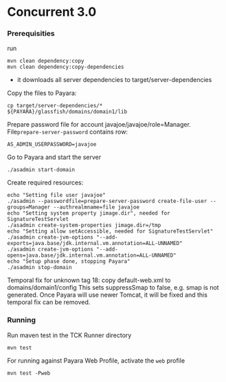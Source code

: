 # Concurrent 3.0

### Prerequisities

run

    mvn clean dependency:copy
    mvn clean dependency:copy-dependencies

* it downloads all server dependencies to target/server-dependencies

Copy the files to Payara:

	cp target/server-dependencies/* ${PAYARA}/glassfish/domains/domain1/lib

Prepare password file for account javajoe/javajoe/role=Manager. File`prepare-server-password` contains row:

	AS_ADMIN_USERPASSWORD=javajoe

Go to Payara and start the server

	./asadmin start-domain

Create required resources:

    echo "Setting file user javajoe"
    ./asadmin --passwordfile=prepare-server-password create-file-user --groups=Manager --authrealmname=file javajoe
    echo "Setting system property jimage.dir", needed for SignatureTestServlet
    ./asadmin create-system-properties jimage.dir=/tmp
    echo "Setting allow setAccessible, needed for SignatureTestServlet"
    ./asadmin create-jvm-options "--add-exports=java.base/jdk.internal.vm.annotation=ALL-UNNAMED"
    ./asadmin create-jvm-options "--add-opens=java.base/jdk.internal.vm.annotation=ALL-UNNAMED"
    echo "Setup phase done, stopping Payara"
    ./asadmin stop-domain

Temporal fix for unknown tag 18: copy default-web.xml to domains/domain1/config
This sets suppressSmap to false, e.g. smap is not generated. Once Payara will use newer Tomcat, it will be fixed
and this temporal fix can be removed.

### Running

Run maven test in the TCK Runner directory

    mvn test

For running against Payara Web Profile, activate the `web` profile

    mvn test -Pweb